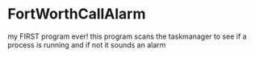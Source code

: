 # FortWorthCallAlarm
my FIRST program ever! this program scans the taskmanager to see if a process is running and if not it sounds an alarm
